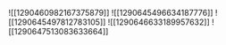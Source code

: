 ![[1290460982167375879]]
![[1290645496634187776]]
![[1290645497812783105]]
![[1290646633189957632]]
![[1290647513083633664]]
